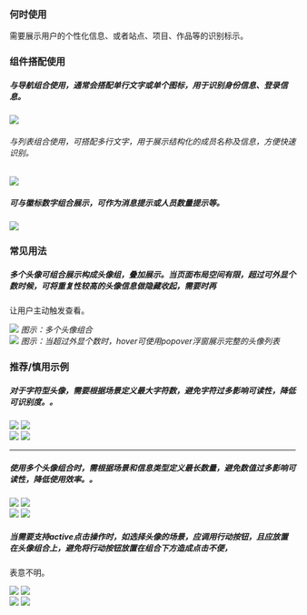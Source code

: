 


### 何时使用

需要展示用户的个性化信息、或者站点、项目、作品等的识别标示。




### 组件搭配使用

##### 与导航组合使用，通常会搭配单行文字或单个图标，用于识别身份信息、登录信息。


<img src="https://oteam-tdesign-1258344706.cos.ap-guangzhou.myqcloud.com/site/design/Avatar_1.png" />


###### 与列表组合使用，可搭配多行文字，用于展示结构化的成员名称及信息，方便快速识别。

<img src="https://oteam-tdesign-1258344706.cos.ap-guangzhou.myqcloud.com/site/design/Avatar_2.png" />






##### 可与徽标数字组合展示，可作为消息提示或人员数量提示等。

<div class="legend">
  <div class="item">
    <img src="https://oteam-tdesign-1258344706.cos.ap-guangzhou.myqcloud.com/site/design/Avatar_3.png"/>
  </div>


</div>


### 常见用法

##### 多个头像可组合展示构成头像组，叠加展示。当页面布局空间有限，超过可外显个数时候，可将重复性较高的头像信息做隐藏收起，需要时再
让用户主动触发查看。


<div class="legend">
  <div class="item">
    <img src="https://oteam-tdesign-1258344706.cos.ap-guangzhou.myqcloud.com/site/design/Avatar_4.png"/>
    <em>图示：多个头像组合</em>
  </div>

  <div class="item">
    <img src="https://oteam-tdesign-1258344706.cos.ap-guangzhou.myqcloud.com/site/design/Avatar_5.png"/>
    <em>图示：当超过外显个数时，hover可使用popover浮窗展示完整的头像列表</em>
  </div>


</div>






### 推荐/慎用示例

##### 对于字符型头像，需要根据场景定义最大字符数，避免字符过多影响可读性，降低可识别度。。

<div class="legend">
  <div class="item">
    <img src="https://oteam-tdesign-1258344706.cos.ap-guangzhou.myqcloud.com/site/design/Avatar_6.png"/>
    <img class="tag" src="https://oteam-tdesign-1258344706.cos.ap-guangzhou.myqcloud.com/site/doc/good.png" />
  </div>

  <div class="item">
    <img src="https://oteam-tdesign-1258344706.cos.ap-guangzhou.myqcloud.com/site/design/Avatar_7.png"/>
    <img class="tag" src="https://oteam-tdesign-1258344706.cos.ap-guangzhou.myqcloud.com/site/doc/bad.png" />
  </div>
</div>

<hr />

##### 使用多个头像组合时，需根据场景和信息类型定义最长数量，避免数值过多影响可读性，降低使用效率。。

<div class="legend">
  <div class="item">
    <img src="https://oteam-tdesign-1258344706.cos.ap-guangzhou.myqcloud.com/site/design/Avatar_8.png"/>
    <img class="tag" src="https://oteam-tdesign-1258344706.cos.ap-guangzhou.myqcloud.com/site/doc/good.png" />
  </div>

  <div class="item">
    <img src="https://oteam-tdesign-1258344706.cos.ap-guangzhou.myqcloud.com/site/design/Avatar_9.png"/>
    <img class="tag" src="https://oteam-tdesign-1258344706.cos.ap-guangzhou.myqcloud.com/site/doc/bad.png" />
  </div>
</div>



##### 当需要支持active点击操作时，如选择头像的场景，应调用行动按钮，且应放置在头像组合上，避免将行动按钮放置在组合下方造成点击不便，
表意不明。


<div class="legend">
  <div class="item">
    <img src="https://oteam-tdesign-1258344706.cos.ap-guangzhou.myqcloud.com/site/design/Avatar_10.png"/>
    <img class="tag" src="https://oteam-tdesign-1258344706.cos.ap-guangzhou.myqcloud.com/site/doc/good.png" />
  </div>

  <div class="item">
    <img src="https://oteam-tdesign-1258344706.cos.ap-guangzhou.myqcloud.com/site/design/Avatar_11.png"/>
    <img class="tag" src="https://oteam-tdesign-1258344706.cos.ap-guangzhou.myqcloud.com/site/doc/bad.png" />
  </div>
</div>


